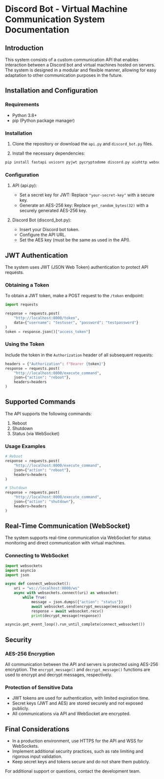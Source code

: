 # Discord Bot - Virtual Machine Communication System Documentation

## Introduction

This system consists of a custom communication API that enables interaction between a Discord bot and virtual machines hosted on servers. The system is designed in a modular and flexible manner, allowing for easy adaptation to other communication purposes in the future.

## Installation and Configuration

### Requirements

- Python 3.8+
- pip (Python package manager)

### Installation

1. Clone the repository or download the `api.py` and `discord_bot.py` files.

2. Install the necessary dependencies:

```bash
pip install fastapi uvicorn pyjwt pycryptodome discord.py aiohttp websockets
```

### Configuration

1. API (api.py):
   - Set a secret key for JWT: Replace `"your-secret-key"` with a secure key.
   - Generate an AES-256 key: Replace `get_random_bytes(32)` with a securely generated AES-256 key.

2. Discord Bot (discord_bot.py):
   - Insert your Discord bot token.
   - Configure the API URL.
   - Set the AES key (must be the same as used in the API).

## JWT Authentication

The system uses JWT (JSON Web Token) authentication to protect API requests.

### Obtaining a Token

To obtain a JWT token, make a POST request to the `/token` endpoint:

```python
import requests

response = requests.post(
    "http://localhost:8000/token",
    data={"username": "testuser", "password": "testpassword"}
)
token = response.json()["access_token"]
```

### Using the Token

Include the token in the `Authorization` header of all subsequent requests:

```python
headers = {"Authorization": f"Bearer {token}"}
response = requests.post(
    "http://localhost:8000/execute_command",
    json={"action": "reboot"},
    headers=headers
)
```

## Supported Commands

The API supports the following commands:

1. Reboot
2. Shutdown
3. Status (via WebSocket)

### Usage Examples

```python
# Reboot
response = requests.post(
    "http://localhost:8000/execute_command",
    json={"action": "reboot"},
    headers=headers
)

# Shutdown
response = requests.post(
    "http://localhost:8000/execute_command",
    json={"action": "shutdown"},
    headers=headers
)
```

## Real-Time Communication (WebSocket)

The system supports real-time communication via WebSocket for status monitoring and direct communication with virtual machines.

### Connecting to WebSocket

```python
import websockets
import asyncio
import json

async def connect_websocket():
    uri = "ws://localhost:8000/ws"
    async with websockets.connect(uri) as websocket:
        while True:
            message = json.dumps({"action": "status"})
            await websocket.send(encrypt_message(message))
            response = await websocket.recv()
            print(decrypt_message(response))

asyncio.get_event_loop().run_until_complete(connect_websocket())
```

## Security

### AES-256 Encryption

All communication between the API and servers is protected using AES-256 encryption. The `encrypt_message()` and `decrypt_message()` functions are used to encrypt and decrypt messages, respectively.

### Protection of Sensitive Data

- JWT tokens are used for authentication, with limited expiration time.
- Secret keys (JWT and AES) are stored securely and not exposed publicly.
- All communications via API and WebSocket are encrypted.

## Final Considerations

- In a production environment, use HTTPS for the API and WSS for WebSockets.
- Implement additional security practices, such as rate limiting and rigorous input validation.
- Keep secret keys and tokens secure and do not share them publicly.

For additional support or questions, contact the development team.
